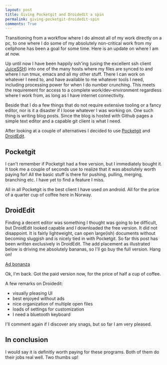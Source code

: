 ```yaml
---
layout: post
title: Giving Pocketgit and Droidedit a spin
permalink: giving-pocketgit-droidedit-spin
comments: True
---
```

Transitioning from a workflow where I do almost all of my work directly on a pc, to one where I do some of my absolutely non-critical work from my cellphone has been a goal for some time. Here is an update on where I am at now.

Up until now I have been happily ssh'ing (using the excellent ssh client [JuiceSSH](https://juicessh.com)) into one of the many hosts where my files are synced to and where I run tmux, emacs and all my other stuff. There I can work on whatever I need to, and have available to me whatever tools I need, including processing power for when I do number crunching. This meets the requirement for access to a complete work/dev-environment regardless where I work from, as long as I have internet connectivity.

Beside that I do a few things that do not require extensive tooling or a fancy editor, nor is it a disaster if I loose whatever I was working on. One such thing is writing blog posts. Since the blog is hosted with Github pages a simple text editor and a capable git client is what I need.

After looking at a couple of alternatives I decided to use [Pocketgit](http://pocketgit.com) and [DroidEdit](http://droidedit.com).

## Pocketgit

I can't remember if Pocketgit had a free version, but I immediately bought it. It took me a couple of seconds use to realize that it was absolutely worth paying for! All the basic stuff is there for pushing, pulling, merging, branching etc. I have yet to find a feature I miss.

All in all Pocketgit is the best client I have used on android. All for the price of a quarter cup of coffee here in Norway.

## DroidEdit

Finding a decent editor was something I thought was going to be difficult, but DroidEdit looked capable and I downloaded the free version. It did not disappoint. It is fairly lightweight, can open large(ish) documents without becoming sluggish and is nicely tied in with Pocketgit. So far this post has been written exclusively in DroidEdit. The add placement as illustrated below is driving me absolutely bananas, so I'll go buy the full version. Hang on!

[Ad bonanza](/uploads/2016-01/droidedit-ads.png)

Ok, I'm back. Got the paid version now, for the price of half a cup of coffee.

A few remarks on Droidedit:

- visually pleasing UI
- best enjoyed without ads
- nice organization of multiple open files
- loads of settings for customization
- I need a bluetooth keyboard

I'll comment again if I discover any snags, but so far I am very pleased.

## In conclusion

I would say it is definitly worth paying for these programs. Both of them do their jobs real well. Two thumbs up!

